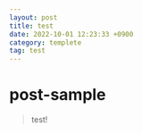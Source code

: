 ```yaml
---
layout: post
title: test
date: 2022-10-01 12:23:33 +0900
category: templete
tag: test
---
```

# post-sample
> test!